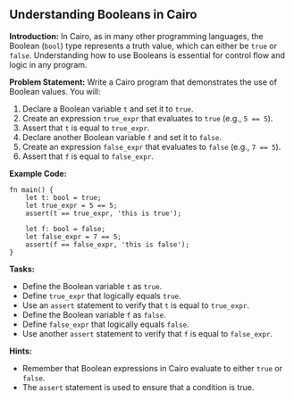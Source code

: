 ## Understanding Booleans in Cairo

**Introduction:**
In Cairo, as in many other programming languages, the Boolean (`bool`) type represents a truth value, which can either be `true` or `false`. Understanding how to use Booleans is essential for control flow and logic in any program.

**Problem Statement:**
Write a Cairo program that demonstrates the use of Boolean values. You will:

1. Declare a Boolean variable `t` and set it to `true`.
2. Create an expression `true_expr` that evaluates to `true` (e.g., `5 == 5`).
3. Assert that `t` is equal to `true_expr`.
4. Declare another Boolean variable `f` and set it to `false`.
5. Create an expression `false_expr` that evaluates to `false` (e.g., `7 == 5`).
6. Assert that `f` is equal to `false_expr`.

**Example Code:**

```cairo
fn main() {
    let t: bool = true;
    let true_expr = 5 == 5;
    assert(t == true_expr, 'this is true');

    let f: bool = false;
    let false_expr = 7 == 5;
    assert(f == false_expr, 'this is false');
}
```

**Tasks:**

- Define the Boolean variable `t` as `true`.
- Define `true_expr` that logically equals `true`.
- Use an `assert` statement to verify that `t` is equal to `true_expr`.
- Define the Boolean variable `f` as `false`.
- Define `false_expr` that logically equals `false`.
- Use another `assert` statement to verify that `f` is equal to `false_expr`.

**Hints:**

- Remember that Boolean expressions in Cairo evaluate to either `true` or `false`.
- The `assert` statement is used to ensure that a condition is true.
